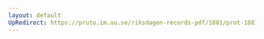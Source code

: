 ```yaml
---
layout: default
UpRedirect: https://pruto.im.uu.se/riksdagen-records-pdf/1881/prot-1881--ak--005/prot-1881--ak--005_002.pdf
---
```

